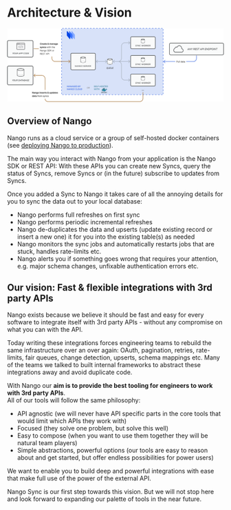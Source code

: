 # Architecture & Vision

[![Nango Architecture](/img/nango-architecture.png)](/img/nango-architecture.png)

## Overview of Nango
Nango runs as a cloud service or a group of self-hosted docker containers (see [deploying Nango to production](production-deployment.md)).

The main way you interact with Nango from your application is the Nango SDK or REST API: With these APIs you can create new Syncs, query the status of Syncs, remove Syncs or (in the future) subscribe to updates from Syncs.

Once you added a Sync to Nango it takes care of all the annoying details for you to sync the data out to your local database:
- Nango performs full refreshes on first sync
- Nango performs periodic incremental refreshes
- Nango de-duplicates the data and upserts (update existing record or insert a new one) it for you into the existing table(s) as needed
- Nango monitors the sync jobs and automatically restarts jobs that are stuck, handles rate-limits etc.
- Nango alerts you if something goes wrong that requires your attention, e.g. major schema changes, unfixable authentication errors etc.

## Our vision: Fast & flexible integrations with 3rd party APIs
Nango exists because we believe it should be fast and easy for every software to integrate itself with 3rd party APIs - without any compromise on what you can with the API.

Today writing these integrations forces engineering teams to rebuild the same infrastructure over an over again: OAuth, pagination, retries, rate-limits, fair queues, change detection, upserts, schema mappings etc.
Many of the teams we talked to built internal frameworks to abstract these integrations away and avoid duplicate code.

With Nango our **aim is to provide the best tooling for engineers to work with 3rd party APIs**.  
All of our tools will follow the same philosophy:
- API agnostic (we will never have API specific parts in the core tools that would limit which APIs they work with)
- Focused (they solve one problem, but solve this well)
- Easy to compose (when you want to use them together they will be natural team players)
- Simple abstractions, powerful options (our tools are easy to reason about and get started, but offer endless possibilities for power users)

We want to enable you to build deep and powerful integrations with ease that make full use of the power of the external API.

Nango Sync is our first step towards this vision. But we will not stop here and look forward to expanding our palette of tools in the near future.